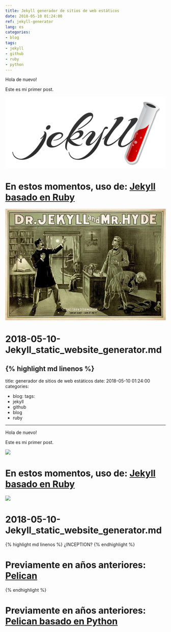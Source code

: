 ```yaml
---
title: Jekyll generador de sitios de web estáticos
date: 2018-05-10 01:24:00
ref: jekyll-generator
lang: es
categories:
- blog
tags:
- jekyll
- github
- ruby
- python
---
```


Hola de nuevo!

Este es mi primer post.

![](/img/custom/jekyll-logo.png)

# En estos momentos, uso de: [Jekyll basado en Ruby](https://jekyllrb.com/)

![](/img/custom/dr._jekyll_y_mr._hyde-2.jpg)

# 2018-05-10-Jekyll_static_website_generator.md

{% highlight md linenos %}
---
title: generador de sitios de web estáticos
date: 2018-05-10 01:24:00
categories:
- blog:
tags:
- jekyll
- github
- blog
- ruby
---

Hola de nuevo!

Este es mi primer post.

![](/assets/images/jekyll-logo.png)

# En estos momentos, uso de: [Jekyll basado en Ruby](https://jekyllrb.com/)

![](/assets/images/dr._jekyll_y_mr._hyde-2.jpg)

# 2018-05-10-Jekyll_static_website_generator.md

\{\% highlight md linenos \%\}
¿INCEPTION?
\{\% endhighlight \%\}

# Previamente en años anteriores: [Pelican](http://pelican.npr3s.com/)
{% endhighlight %}

# Previamente en años anteriores: [Pelican basado en Python](http://pelican.npr3s.com/)
